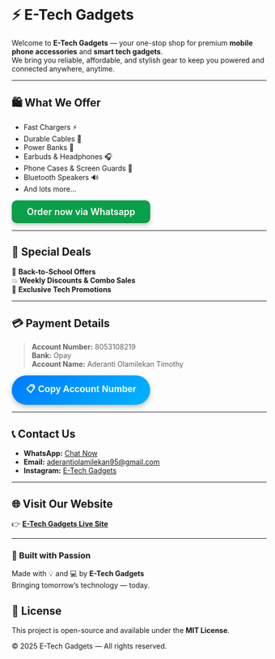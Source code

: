 # ⚡ E-Tech Gadgets 

Welcome to **E-Tech Gadgets** — your one-stop shop for premium **mobile phone accessories** and **smart tech gadgets**.  
We bring you reliable, affordable, and stylish gear to keep you powered and connected anywhere, anytime.

---

## 🛍️ What We Offer
- Fast Chargers ⚡  
- Durable Cables 🔌  
- Power Banks 🔋  
- Earbuds & Headphones 🎧  
- Phone Cases & Screen Guards 📱  
- Bluetooth Speakers 🔊  
- And lots more…

<a href="https://e45395401-afk.github.io/E-TechGadgets/" 
   target="_blank" 
   style="display:inline-block;
          background-color:#0A9F49;
          color:#fff;
          font-size:18px;
          font-weight:600;
          padding:12px 30px;
          border-radius:10px;
          text-decoration:none;
          box-shadow:0 4px 8px rgba(0,0,0,0.2);
          transition:background-color 0.3s;">
  Order now via Whatsapp 
</a>

---

## 💸 Special Deals
🎒 **Back-to-School Offers**  
💥 **Weekly Discounts & Combo Sales**  
🎁 **Exclusive Tech Promotions**

---

## 💳 Payment Details
> **Account Number:** 8053108219  
> **Bank:** Opay  
> **Account Name:** Aderanti Olamilekan Timothy

<!-- Copy Account Number Button (works on GitHub Pages) -->
<button onclick="copyAccountNumber(8053108219)" 
   style="background:linear-gradient(135deg,#007BFF,#00B4FF);
          color:#fff;
          font-size:18px;
          font-weight:600;
          padding:14px 28px;
          border-radius:50px;
          border:none;
          cursor:pointer;
          box-shadow:0 4px 10px rgba(0,0,0,0.25);
          transition:all 0.3s ease;
          display:inline-flex;
          align-items:center;
          justify-content:center;">
  📋&nbsp;Copy Account Number
</button>

---

## 📞 Contact Us
- **WhatsApp:** [Chat Now](https://wa.me/2347080318149)  
- **Email:** [aderantiolamilekan95@gmail.com](mailto:e45395401@gmail.com)  
- **Instagram:** [E-Tech Gadgets](https://www.instagram.com/elaneslakeside?igsh=ZGlxcmhobTVjcGNs)  

---

## 🌐 Visit Our Website
👉 **[E-Tech Gadgets Live Site](https://e45395401-afk.github.io/e45395401/)**

---

### 🖤 Built with Passion
Made with 💡 and 💻 by **E-Tech Gadgets**  
Bringing tomorrow’s technology — today.

## 📄 License

This project is open-source and available under the **MIT License**.

© 2025 E-Tech Gadgets — All rights reserved.
